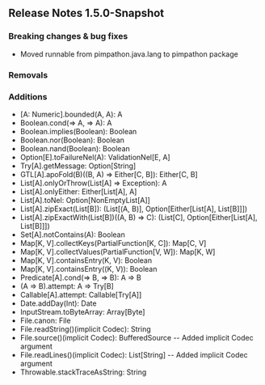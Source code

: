 ## Release Notes 1.5.0-Snapshot

### Breaking changes & bug fixes
+ Moved runnable from pimpathon.java.lang to pimpathon package

### Removals

### Additions
+ [A: Numeric].bounded(A, A): A
+ Boolean.cond(=> A, => A): A
+ Boolean.implies(Boolean): Boolean
+ Boolean.nor(Boolean): Boolean
+ Boolean.nand(Boolean): Boolean
+ Option[E].toFailureNel(A): ValidationNel[E, A]
+ Try[A].getMessage: Option[String]
+ GTL[A].apoFold(B)((B, A) ⇒ Either[C, B]): Either[C, B]
+ List[A].onlyOrThrow(List[A] => Exception): A
+ List[A].onlyEither: Either[List[A], A]
+ List[A].toNel: Option[NonEmptyList[A]]
+ List[A].zipExact(List[B]): (List[(A, B)], Option[Either[List[A], List[B]]])
+ List[A].zipExactWith(List[B])((A, B) ⇒ C): (List[C], Option[Either[List[A], List[B]]])
+ Set[A].notContains(A): Boolean
+ Map[K, V].collectKeys(PartialFunction[K, C]): Map[C, V]
+ Map[K, V].collectValues(PartialFunction[V, W]): Map[K, W]
+ Map[K, V].containsEntry(K, V): Boolean
+ Map[K, V].containsEntry((K, V)): Boolean
+ Predicate[A].cond(=> B, => B): A => B
+ (A => B).attempt: A => Try[B]
+ Callable[A].attempt: Callable[Try[A]]
+ Date.addDay(Int): Date
+ InputStream.toByteArray: Array[Byte]
+ File.canon: File
+ File.readString()(implicit Codec): String
+ File.source()(implicit Codec): BufferedSource  -- Added implicit Codec argument
+ File.readLines()(implicit Codec): List[String] -- Added implicit Codec argument
+ Throwable.stackTraceAsString: String